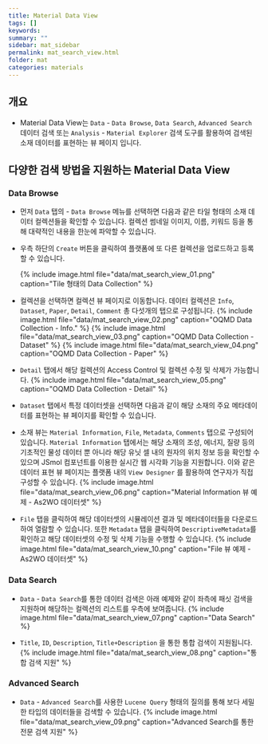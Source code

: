 ```yaml
---
title: Material Data View
tags: []
keywords:
summary: ""
sidebar: mat_sidebar
permalink: mat_search_view.html
folder: mat
categories: materials
---
```


## 개요
 - Material Data View는 `Data` - `Data Browse`, `Data Search`, `Advanced Search` 데이터 검색 또는 `Analysis` - `Material Explorer` 검색 도구를 활용하여 검색된 소재 데이터를 표현하는 뷰 페이지 입니다.

## 다양한 검색 방법을 지원하는 Material Data View


### Data Browse

 - 먼저 `Data` 탭의 - `Data Browse` 메뉴를 선택하면 다음과 같은 타일 형태의 소재 데이터 컬렉션들을 확인할 수 있습니다. 컬렉션 썸네일 이미지, 이름, 키워드 등을 통해 대략적인 내용을 한눈에 파악할 수 있습니다.
 
 - 우측 하단의 `Create` 버튼을 클릭하여 플랫폼에 또 다른 컬렉션을 업로드하고 등록할 수 있습니다.

    {% include image.html file="data/mat_search_view_01.png" caption="Tile 형태의 Data Collection" %}

 - 컬렉션을 선택하면 컬렉션 뷰 페이지로 이동합니다. 데이터 컬렉션은 `Info`, `Dataset`, `Paper`, `Detail`, `Comment` 총 다섯개의 탭으로 구성됩니다.
    {% include image.html file="data/mat_search_view_02.png" caption="OQMD Data Collection - Info." %}
    {% include image.html file="data/mat_search_view_03.png" caption="OQMD Data Collection - Dataset" %} 
    {% include image.html file="data/mat_search_view_04.png" caption="OQMD Data Collection - Paper" %} 
 
 - `Detail` 탭에서 해당 컬렉션의 Access Control 및 컬렉션 수정 및 삭제가 가능합니다.
   {% include image.html file="data/mat_search_view_05.png" caption="OQMD Data Collection - Detail" %}

 
 - `Dataset` 탭에서 특정 데이터셋을 선택하면 다음과 같이 해당 소재의 주요 메타데이터를 표현하는 뷰 페이지를 확인할 수 있습니다.
 - 소재 뷰는 `Material Information`, `File`, `Metadata`, `Comments` 탭으로 구성되어 있습니다. `Material Information` 탭에서는 해당 소재의 조성, 에너지, 질량 등의 기초적인 물성 데이터 뿐 아니라 해당 유닛 셀 내의 원자의 위치 정보 등을 확인할 수 있으며 JSmol 컴포넌트를 이용한 실시간 웹 시각화 기능을 지원합니다. 이와 같은 데이터 표현 뷰 페이지는 플랫폼 내의 `View Designer` 를 활용하여 연구자가 직접 구성할 수 있습니다.
   {% include image.html file="data/mat_search_view_06.png" caption="Material Information 뷰 예제 - As2WO 데이터셋" %}
 
 - `File` 탭을 클릭하여 해당 데이터셋의 시뮬레이션 결과 및 메타데이터들을 다운로드하여 열람할 수 있습니다. 또한 `Metadata` 탭을 클릭하여 `DescriptiveMetadata`를 확인하고 해당 데이터셋의 수정 및 삭제 기능을 수행할 수 있습니다.
   {% include image.html file="data/mat_search_view_10.png" caption="File 뷰 예제 - As2WO 데이터셋" %}


### Data Search
 - `Data` - `Data Search`를 통한 데이터 검색은 아래 예제와 같이 좌측에 패싯 검색을 지원하며 해당하는 컬렉션의 리스트를 우측에 보여줍니다.
   {% include image.html file="data/mat_search_view_07.png" caption="Data Search" %}

 - `Title`, `ID`, `Description`, `Title+Description` 을 통한 통합 검색이 지원됩니다.   
   {% include image.html file="data/mat_search_view_08.png" caption="통합 검색 지원" %}


### Advanced Search
 - `Data` - `Advanced Search`를 사용한 `Lucene Query` 형태의 질의를 통해 보다 세밀한 타입의 데이터들을 검색할 수 있습니다.
   {% include image.html file="data/mat_search_view_09.png" caption="Advanced Search를 통한 전문 검색 지원" %}


